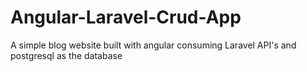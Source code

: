 # Angular-Laravel-Crud-App
A simple blog website built with angular consuming Laravel API's and postgresql as the database
